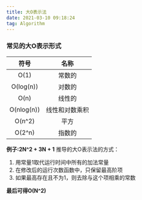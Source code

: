 ```yaml
---
title: 大O表示法
date: 2021-03-10 09:18:24
tag: Algorithm
---
```


### 常见的大O表示形式
| 符号 | 名称 |
|:------:|:-----:|
| O(1) | 常数的 |
| O(log(n)) | 对数的 |
| O(n) | 线性的 |
| O(nlog(n)) | 线性和对数乘积 |
| O(n^2) | 平方 |
| O(2^n) | 指数的 |

**例子:2N^2 + 3N + 1**
推导的大O表示法的方式：
1. 用常量1取代运行时间中所有的加法常量
2. 在修改后的运行次数函数中，只保留最高阶项
3. 如果最高存在且不为1，则去除与这个项相乘的常数

**最后可得O(N^2)**